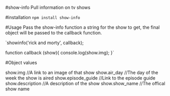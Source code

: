 #show-info
Pull information on tv shows 

#installation 
`npm install show-info`

#Usage
Pass the show-info function a string for the show to get, the final object will be passed to the callback function.

`showinfo('rick and morty', callback);

function callback (show){
	console.log(show.img);
}`

#Object values

show.img //A link to an image of that show 
show.air_day //The day of the week the show is aired
show.episode_guide //Link to the episode guide
show.description //A description of the show 
show.show_name //The offical show name